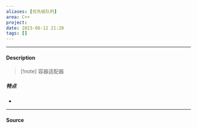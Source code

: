 ```yaml
---
aliases: [优先级队列]
area: C++
project: 
date: 2023-06-12 21:20
tags: []
---
```

---
#### Description
> [!note] 容器适配器
##### 特点
- 


---
#### Source
